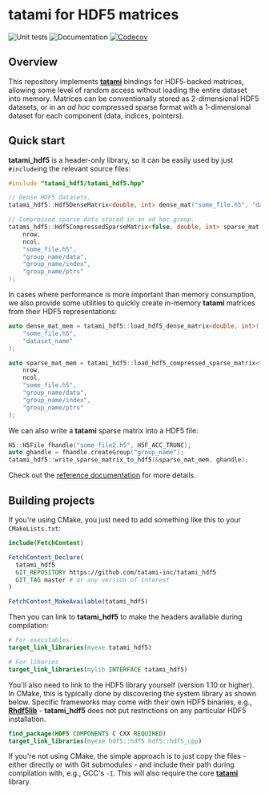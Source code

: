 # tatami for HDF5 matrices

![Unit tests](https://github.com/tatami-inc/tatami_hdf5/actions/workflows/run-tests.yaml/badge.svg)
![Documentation](https://github.com/tatami-inc/tatami_hdf5/actions/workflows/doxygenate.yaml/badge.svg)
[![Codecov](https://codecov.io/gh/tatami-inc/tatami_hdf5/branch/master/graph/badge.svg?token=Z189ORCLLR)](https://codecov.io/gh/tatami-inc/tatami_hdf5)

## Overview

This repository implements [**tatami**](https://github.com/tatami-inc/tatami) bindings for HDF5-backed matrices,
allowing some level of random access without loading the entire dataset into memory.
Matrices can be conventionally stored as 2-dimensional HDF5 datasets,
or in an _ad hoc_ compressed sparse format with a 1-dimensional dataset for each component (data, indices, pointers).

## Quick start

**tatami_hdf5** is a header-only library, so it can be easily used by just `#include`ing the relevant source files:

```cpp
#include "tatami_hdf5/tatami_hdf5.hpp"

// Dense HDF5 datasets.
tatami_hdf5::Hdf5DenseMatrix<double, int> dense_mat("some_file.h5", "dataset_name");

// Compressed sparse data stored in an ad hoc group.
tatami_hdf5::Hdf5CompressedSparseMatrix<false, double, int> sparse_mat(
    nrow,
    ncol,
    "some_file.h5", 
    "group_name/data",
    "group_name/index",
    "group_name/ptrs"
);
```

In cases where performance is more important than memory consumption, we also provide some utilities to quickly create in-memory **tatami** matrices from their HDF5 representations:

```cpp
auto dense_mat_mem = tatami_hdf5::load_hdf5_dense_matrix<double, int>(
    "some_file.h5", 
    "dataset_name"
);

auto sparse_mat_mem = tatami_hdf5::load_hdf5_compressed_sparse_matrix<false, double>(
    nrow,
    ncol,
    "some_file.h5", 
    "group_name/data",
    "group_name/index",
    "group_name/ptrs"
);
```

We can also write a **tatami** sparse matrix into a HDF5 file:

```cpp
H5::H5File fhandle("some_file2.h5", H5F_ACC_TRUNC);
auto ghandle = fhandle.createGroup("group_name");
tatami_hdf5::write_sparse_matrix_to_hdf5(&sparse_mat_mem, ghandle); 
```

Check out the [reference documentation](https://tatami-inc.github.io/tatami_hdf5) for more details.

## Building projects

If you're using CMake, you just need to add something like this to your `CMakeLists.txt`:

```cmake
include(FetchContent)

FetchContent_Declare(
  tatami_hdf5
  GIT_REPOSITORY https://github.com/tatami-inc/tatami_hdf5
  GIT_TAG master # or any version of interest 
)

FetchContent_MakeAvailable(tatami_hdf5)
```

Then you can link to **tatami_hdf5** to make the headers available during compilation:

```cmake
# For executables:
target_link_libraries(myexe tatami_hdf5)

# For libaries
target_link_libraries(mylib INTERFACE tatami_hdf5)
```

You'll also need to link to the HDF5 library yourself (version 1.10 or higher).
In CMake, this is typically done by discovering the system library as shown below.
Specific frameworks may come with their own HDF5 binaries, e.g., [**Rhdf5lib**](https://bioconductor.org/packages/Rhdf5lib) - 
**tatami_hdf5** does not put restrictions on any particular HDF5 installation.

```cmake
find_package(HDF5 COMPONENTS C CXX REQUIRED)
target_link_libraries(myexe hdf5::hdf5 hdf5::hdf5_cpp)
```

If you're not using CMake, the simple approach is to just copy the files - either directly or with Git submodules - and include their path during compilation with, e.g., GCC's `-I`.
This will also require the core [**tatami**](https://github.com/tatami-inc/tatami) library.
